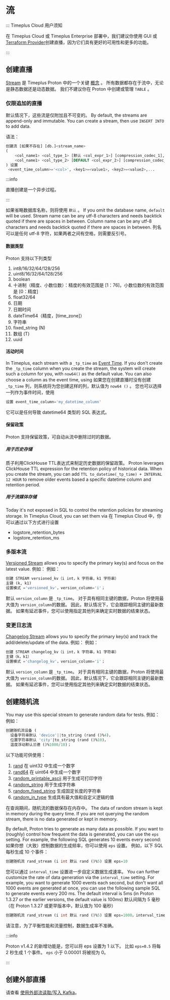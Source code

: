 # 流

::: Timeplus Cloud 用户须知

在 Timeplus Cloud 或 Timeplus Enterprise 部署中，我们建议你使用 GUI 或 [Terraform Provider](terraform)创建直播，因为它们具有更好的可用性和更多的功能。

:::

## 创建直播

[Stream](working-with-streams) 是 Timeplus Proton 中的一个关键 [概念](glossary) 。 所有数据都存在于流中，无论是静态数据还是动态数据。 我们不建议你在 Proton 中创建或管理 `TABLE` 。

### 仅限追加的直播

默认情况下，这些流是仅附加且不可变的。 By default, the streams are append-only and immutable. You can create a stream, then use `INSERT INTO` to add data.

语法：

```sql
创建流 [如果不存在] [db.]<stream_name>
(
    <col_name1> <col_type_1> [默认 <col_expr_1>] [compression_codec_1],
    <col_name1> <col_type_2> [DEFAULT <col_expr_2>] [compression_codec_2]
) 设置
 <event_time_column>='<col>', <key1>=<value1>, <key2>=<value2>,...
```

:::info

直播创建是一个异步过程。

:::

如果省略数据库名称，则将使用 `默认` 。 If you omit the database name, `default` will be used. Stream name can be any utf-8 characters and needs backtick quoted if there are spaces in between. Column name can be any utf-8 characters and needs backtick quoted if there are spaces in between. 列名可以是任何 utf-8 字符，如果两者之间有空格，则需要反引号。

#### 数据类型

Proton 支持以下列类型

1. int8/16/32/64/128/256
2. uint8/16/32/64/128/256
3. boolean
4. 十进制（精度、小数位数）：精度的有效范围是 [1：76]，小数位数的有效范围是 [0：精度]
5. float32/64
6. 日期
7. 日期时间
8. dateTime64（精度，[time_zone]）
9. 字符串
10. fixed_string (N)
11. 数组 (T)
12. uuid

#### 活动时间

In Timeplus, each stream with a `_tp_time` as [Event Time](eventtime). If you don't create the `_tp_time` column when you create the stream, the system will create such a column for you, with `now64()` as the default value. You can also choose a column as the event time, using 如果您在创建直播时没有创建 `_tp_time` 列，则系统将为您创建这样的列，默认值为 `now64 ()` 。 您也可以选择一列作为事件时间，使用

```sql
设置 event_time_column='my_datetime_column'
```

 它可以是任何导致 datetime64 类型的 SQL 表达式。

#### 保留政策

Proton 支持保留政策，可自动从流中删除过时的数据。

##### 用于历史存储

质子利用ClickHouse TTL表达式来制定历史数据的保留政策。 Proton leverages ClickHouse TTL expression for the retention policy of historical data. When you create the stream, you can add `TTL to_datetime(_tp_time) + INTERVAL 12 HOUR` to remove older events based a specific datetime column and retention period.

##### 用于流媒体存储

Today it's not exposed in SQL to control the retention policies for streaming storage. In Timeplus Cloud, you can set them via 在 Timeplus Cloud 中，你可以通过以下方式进行设置

* logstore_retention_bytes
* logstore_retention_ms

### 多版本流

[Versioned Stream](versioned-stream) allows you to specify the primary key(s) and focus on the latest value. 例如： 例如：

```sql
创建 STREAM versioned_kv（i int，k 字符串，k1 字符串） 
主键 (k, k1) 
设置模式 ='versioned_kv'，version_column='i'；
```

默认 `version_column` 是 `_tp_time`。 对于具有相同主键的数据，Proton 将使用最大值为  `version_column`的数据。 因此，默认情况下，它会跟踪相同主键的最新数据。 如果有延迟事件，您可以使用指定其他列来确定实时数据的结束状态。

### 变更日志流

[Changelog Stream](changelog-stream) allows you to specify the primary key(s) and track the add/delete/update of the data. 例如： 例如：

```sql
创建 STREAM changelog_kv（i int，k 字符串，k1 字符串） 
主键（k，k1） 
设置模式 ='changelog_kv'，version_column='i'；
```

默认 `version_column` 是 `_tp_time`。 对于具有相同主键的数据，Proton 将使用最大值为  `version_column`的数据。 因此，默认情况下，它会跟踪相同主键的最新数据。 如果有延迟事件，您可以使用指定其他列来确定实时数据的结束状态。

## 创建随机流

You may use this special stream to generate random data for tests. 例如： 例如：

```sql
创建随机流设备 (
  设备字符串默认 'device'||to_string (rand ()%4)， 
  位置字符串默认 'city'|to_string (rand ()%10)，
  温度浮动默认兰德 ()%1000/10)；
```

以下功能可供使用：

1. [rand](functions_for_random#rand) 在 uint32 中生成一个数字
2. [rand64](functions_for_random#rand64) 在 uint64 中生成一个数字
3. [random_printable_ascii](functions_for_random#random_printable_ascii) 用于生成可打印字符
4. [random_string](functions_for_random#random_string) 用于生成字符串
5. [random_fixed_string](functions_for_random#random_fixed_string) 生成固定长度的字符串
7. [random_in_type](functions_for_random#random_in_type) 生成具有最大值和自定义逻辑的值

在查询期间，随机流的数据保存在内存中。 The data of random stream is kept in memory during the query time. If you are not querying the random stream, there is no data generated or kept in memory.

By default, Proton tries to generate as many data as possible. If you want to (roughly) control how frequent the data is generated, you can use the `eps` setting. For example, the following SQL generates 10 events every second: 如果你想（大致）控制数据的生成频率，你可以使用 `eps` 设置。 例如，以下 SQL 每秒生成 10 个事件：

```sql
创建随机流 rand_stream (i int 默认 rand ()%5) 设置 eps=10
```

您可以通过 `interval_time` 设置进一步自定义数据生成速率。 You can further customize the rate of data generation via the `interval_time` setting. For example, you want to generate 1000 events each second, but don't want all 1000 events are generated at once, you can use the following sample SQL to generate events every 200 ms. The default interval is 5ms (in Proton 1.3.27 or the earlier versions, the default value is 100ms) 默认间隔为 5 毫秒（在 Proton 1.3.27 或更早版本中，默认值为 100 毫秒）

```sql
创建随机流 rand_stream (i int 默认 rand ()%5) 设置 eps=1000，interval_time=200
```

请注意，为了平衡性能和流量控制，数据生成率不准确。

:::info

Proton v1.4.2 的新增功能是，您可以将 eps 设置为 1 以下。 比如 `eps=0.5` 将每 2 秒生成 1 个事件。 `eps` 小于 0.00001 将被视为 0。

:::

## 创建外部直播

请查看 [使用外部流读取/写入 Kafka](proton-kafka)。